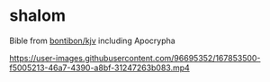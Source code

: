 # shalom

Bible from [bontibon/kjv](https://github.com/bontibon/kjv) including Apocrypha

https://user-images.githubusercontent.com/96695352/167853500-f5005213-46a7-4390-a8bf-31247263b083.mp4

